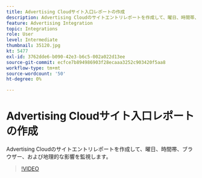 ```yaml
---
title: Advertising Cloudサイト入口レポートの作成
description: Advertising Cloudのサイトエントリレポートを作成して、曜日、時間帯、ブラウザー、および地理的な影響を監視します。
feature: Advertising Integration
topic: Integrations
role: User
level: Intermediate
thumbnail: 35120.jpg
kt: 5477
exl-id: 3762dde6-b090-42e3-b6c5-002a022d13ee
source-git-commit: ecfce7b894986903f28ecaaa3252c903420f5aa8
workflow-type: tm+mt
source-wordcount: '50'
ht-degree: 0%

---
```


# Advertising Cloudサイト入口レポートの作成

Advertising Cloudのサイトエントリレポートを作成して、曜日、時間帯、ブラウザー、および地理的な影響を監視します。

>[!VIDEO](https://video.tv.adobe.com/v/35120/?quality=12&learn=on)
